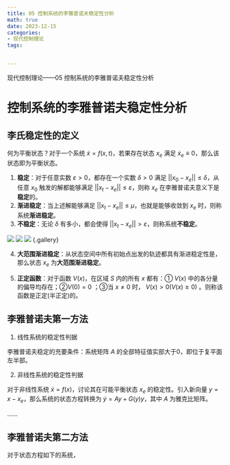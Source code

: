 ```yaml
---
title: 05 控制系统的李雅普诺夫稳定性分析
math: true
date: 2023-12-15
categories:
- 现代控制理论
tags:


---
```


现代控制理论——05 控制系统的李雅普诺夫稳定性分析

<!-- more -->

# 控制系统的李雅普诺夫稳定性分析

## 李氏稳定性的定义

何为平衡状态？对于一个系统 $\dot{x}=f(x,t)$，若果存在状态 $x_e$ 满足 $\dot{x}_e\equiv 0$，那么该状态即为平衡状态。

1. **稳定**：对于任意实数 $\varepsilon>0$，都存在一个实数 $\delta>0$ 满足 $||x_0-x_e||\leq\delta$，从任意 $x_0$ 触发的解都能够满足 $||x_t-x_e||\leq\varepsilon$，则称 $x_e$ 在李雅普诺夫意义下是**稳定**的。
2. **渐进稳定**：当上述解能够满足 $||x_t-x_e||\leq\mu$，也就是能够收敛到 $x_e$ 时，则称系统**渐进稳定**。
3. **不稳定**：无论 $\delta$ 有多小，都会使得 $||x_t-x_e||>\varepsilon$，则称系统**不稳定**。

![](https://s1.imagehub.cc/images/2023/12/15/0dfa81a886d2cba99a38d05364f57ecd.png)
![](https://s1.imagehub.cc/images/2023/12/15/8d8829ffb7da9bc162c4e91874a019f9.png)
![](https://s1.imagehub.cc/images/2023/12/15/f84bc555ea80a021158a0f6dab2b292b.png) {.gallery}

4. **大范围渐进稳定**：从状态空间中所有初始点出发的轨迹都具有渐进稳定性是，那么状态 $x_e$ 为**大范围渐进稳定**。

5. **正定函数**：对于函数 $V(x)$，在区域 $S$ 内的所有 $x$ 都有：① $V(x)$ 中的各分量的偏导均存在；②$V(0)=0$ ；③当 $x\neq0$ 时， $V(x)>0 (V(x)\geq0)$ 。则称该函数是正定(半正定)的。

## 李雅普诺夫第一方法

1. 线性系统的稳定性判据

李雅普诺夫稳定的充要条件：系统矩阵 $A$ 的全部特征值实部大于0，即位于复平面左半部。

2. 非线性系统的稳定性判据

对于非线性系统 $\dot{x}=f(x)$，讨论其在可能平衡状态 $x_e$ 的稳定性。引入新向量 $y=x-x_e$，那么系统的状态方程转换为 $\dot{y}=Ay+G(y)y$，其中 $A$ 为雅克比矩阵。 

......

## 李雅普诺夫第二方法

对于状态方程如下的系统，





























